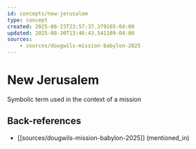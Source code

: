 ```yaml
---
id: concepts/new-jerusalem
type: concept
created: 2025-08-23T23:57:37.379165-04:00
updated: 2025-08-30T13:46:43.541109-04:00
sources:
    - sources/dougwils-mission-babylon-2025
---
```


# New Jerusalem

Symbolic term used in the context of a mission

## Back-references
<!-- Auto-maintained by the system -->
- [[sources/dougwils-mission-babylon-2025]] (mentioned_in)

